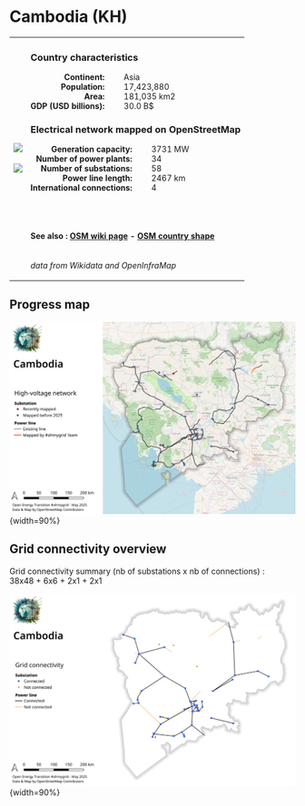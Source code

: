 # Cambodia (KH)

<table width="90%">
<tr>
<td>
<img src="http://commons.wikimedia.org/wiki/Special:FilePath/Flag%20of%20Cambodia.svg" width="250">
<br><br>
<img src="http://commons.wikimedia.org/wiki/Special:FilePath/Cambodia%20on%20the%20globe%20%28Asia%20centered%29.svg" width="250"></td>
<td>
<h3>Country characteristics</h3>
<div style="display: inline-block;text-align:right;margin-right:30px;font-weight: bold;">
Continent:<br>Population:<br>Area:<br>GDP (USD billions):
</div>
<div style="display: inline-block;">
Asia<br>17,423,880<br>181,035 km2<br>30.0 B$
</div>
<h3>Electrical network mapped on OpenStreetMap</h3>
<div style="display: inline-block;text-align:right;margin-right:30px;font-weight: bold;">Generation capacity:<br>
Number of power plants:<br>
Number of substations:<br>
Power line length:<br>
International connections:<br>
</div>
<div style="display: inline-block;">3731 MW<br>
34<br>
58<br>
2467 km<br>
4<br>
</div>

<br><br><h4>See also :
<a href="https://wiki.openstreetmap.org/wiki/Power_networks/Cambodia" target="_blank">OSM wiki page</a> -
<a href="https://openstreetmap.org/relation/49898" target="_blank">OSM country shape</a>
</h4>

<br><i>data from Wikidata and OpenInfraMap</i>
</td>
</tr>
</table>


## Progress map

![Map](../images/maps_countries/KH/high-voltage-network.png){width=90%}



## Grid connectivity overview

Grid connectivity summary (nb of substations x nb of connections) :<br>38x48 + 6x6 + 2x1 + 2x1

![Map](../images/maps_countries/KH/grid-connectivity.png){width=90%}

